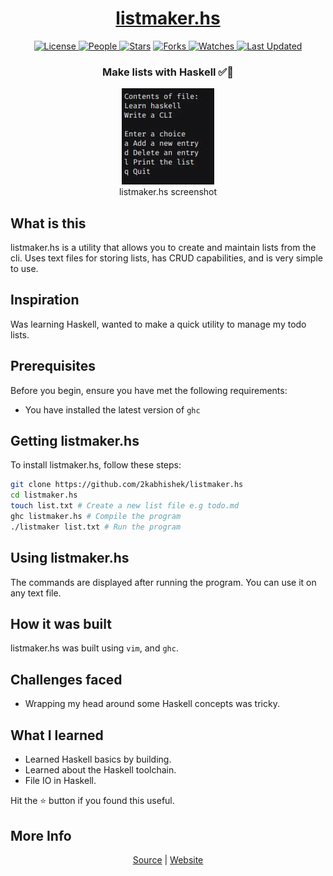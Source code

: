 <div align = "center">

<h1><a href="https://2kabhishek.github.io/listmaker.hs">listmaker.hs</a></h1>

<a href="https://github.com/2KAbhishek/listmaker.hs/blob/main/LICENSE">
<img alt="License" src="https://img.shields.io/github/license/2kabhishek/listmaker.hs?style=flat&color=eee&label="> </a>

<a href="https://github.com/2KAbhishek/listmaker.hs/graphs/contributors">
<img alt="People" src="https://img.shields.io/github/contributors/2kabhishek/listmaker.hs?style=flat&color=ffaaf2&label=People"> </a>

<a href="https://github.com/2KAbhishek/listmaker.hs/stargazers">
<img alt="Stars" src="https://img.shields.io/github/stars/2kabhishek/listmaker.hs?style=flat&color=98c379&label=Stars"></a>

<a href="https://github.com/2KAbhishek/listmaker.hs/network/members">
<img alt="Forks" src="https://img.shields.io/github/forks/2kabhishek/listmaker.hs?style=flat&color=66a8e0&label=Forks"> </a>

<a href="https://github.com/2KAbhishek/listmaker.hs/watchers">
<img alt="Watches" src="https://img.shields.io/github/watchers/2kabhishek/listmaker.hs?style=flat&color=f5d08b&label=Watches"> </a>

<a href="https://github.com/2KAbhishek/listmaker.hs/pulse">
<img alt="Last Updated" src="https://img.shields.io/github/last-commit/2kabhishek/listmaker.hs?style=flat&color=e06c75&label="> </a>

<h3>Make lists with Haskell ✅🔢</h3>

<figure>
  <img src= "images/screenshot.jpg" alt="listmaker.hs Demo" style="width:auto">
  <br/>
  <figcaption>listmaker.hs screenshot</figcaption>
</figure>

</div>

## What is this

listmaker.hs is a utility that allows you to create and maintain lists from the cli.
Uses text files for storing lists, has CRUD capabilities, and is very simple to use.

## Inspiration

Was learning Haskell, wanted to make a quick utility to manage my todo lists.

## Prerequisites

Before you begin, ensure you have met the following requirements:

- You have installed the latest version of `ghc`

## Getting listmaker.hs

To install listmaker.hs, follow these steps:

```bash
git clone https://github.com/2kabhishek/listmaker.hs
cd listmaker.hs
touch list.txt # Create a new list file e.g todo.md
ghc listmaker.hs # Compile the program
./listmaker list.txt # Run the program
```

## Using listmaker.hs

The commands are displayed after running the program.
You can use it on any text file.

## How it was built

listmaker.hs was built using `vim`, and `ghc`.

## Challenges faced

- Wrapping my head around some Haskell concepts was tricky.

## What I learned

- Learned Haskell basics by building.
- Learned about the Haskell toolchain.
- File IO in Haskell.

Hit the ⭐ button if you found this useful.

## More Info

<div align="center">

<a href="https://github.com/2KAbhishek/listmaker.hs">Source</a> | <a href="https://2kabhishek.github.io/listmaker.hs">Website</a>

</div>

